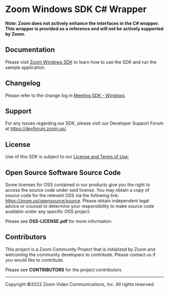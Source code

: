 # Zoom Windows SDK C# Wrapper

**Note: Zoom does not actively enhance the interfaces in the C# wrapper. This wrapper is provided as a reference and will not be actively supported by Zoom.**

## Documentation
Please visit [Zoom Windows SDK](https://marketplace.zoom.us/docs/sdk/native-sdks/windows) to learn how to use the SDK and run the sample application.

## Changelog

Please refer to the change log in [Meeting SDK - Windows](https://marketplace.zoom.us/docs/changelog#labels/meeting-sdk-windows).

## Support

For any issues regarding our SDK, please visit our Developer Support Forum at https://devforum.zoom.us/.

## License

Use of this SDK is subject to our [License and Terms of Use](https://explore.zoom.us/docs/en-us/zoom_api_license_and_tou.html);

## Open Source Software Source Code

Some licenses for OSS contained in our products give you the right to access the source code under said license. You may obtain a copy of source code for the relevant OSS via the following link: https://zoom.us/opensource/source. Please obtain independent legal advice or counsel to determine your responsibility to make source code available under any specific OSS project.

Please see **OSS-LICENSE.pdf** for more information  

## Contributors

This project is a Zoom Community Project that is initialized by Zoom and welcoming the community developers to contribute. Please contact us if you would like to contribute.

Please see **CONTRIBUTORS** for the project contributors.

---
Copyright ©2022 Zoom Video Communications, Inc. All rights reserved.
